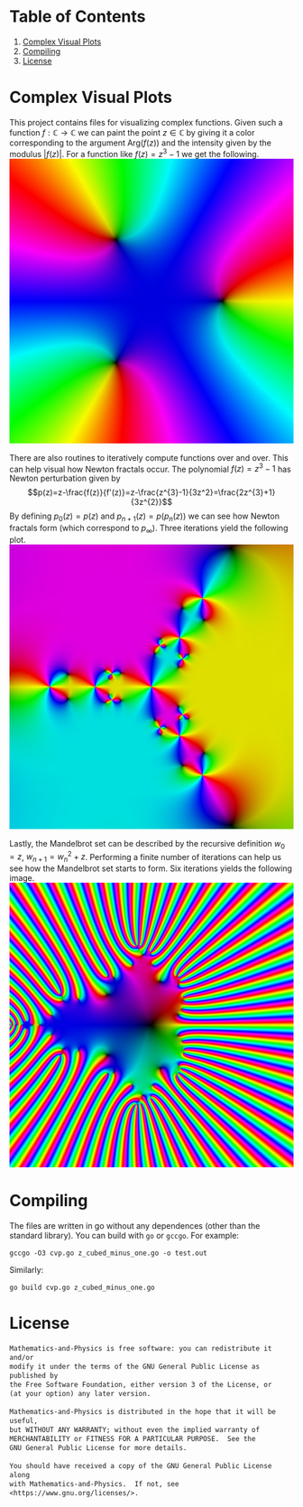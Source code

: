 # Table of Contents
1. [Complex Visual Plots](#cvp)
2. [Compiling](#compiling)
3. [License](#license)

# Complex Visual Plots <a name="cvp"></a>
This project contains files for visualizing complex functions. Given such
a function $f:\mathbb{C}\rightarrow\mathbb{C}$ we can paint the point
$z\in\mathbb{C}$ by giving it a color corresponding to the argument
$\textrm{Arg}\big(f(z)\big)$ and the intensity given by the modulus
$|f(z)|$. For a function like $f(z)=z^{3}-1$ we get the following.
![Z Cubed Minus One](https://github.com/ryanmaguire/Mathematics-and-Physics/blob/master/images/z_cubed_minus_one.png "Z Cubed Minus One")

There are also routines to iteratively compute functions over and over. This
can help visual how Newton fractals occur. The polynomial $f(z)=z^{3}-1$ has
Newton perturbation given by
$$p(z)=z-\frac{f(z)}{f'(z)}=z-\frac{z^{3}-1}{3z^2}=\frac{2z^{3}+1}{3z^{2}}$$
By defining $p_{0}(z)=p(z)$ and $p_{n+1}(z)=p(p_{n}(z))$ we can see how
Newton fractals form (which correspond to $p_{\infty}$). Three iterations
yield the following plot.
![Z Cubed Minus One Three Iters](https://github.com/ryanmaguire/Mathematics-and-Physics/blob/master/images/z_cubed_minus_one_three_iters.png "Z Cubed Minus One Three Iters")

Lastly, the Mandelbrot set can be described by the recursive definition
$w_{0}=z$, $w_{n+1}=w_{n}^{2}+z$. Performing a finite number of iterations can
help us see how the Mandelbrot set starts to form. Six iterations yields the
following image.
![Mandelbrot Six Iters](https://github.com/ryanmaguire/Mathematics-and-Physics/blob/master/images/mandelbrot_six_iters.png "Mandelbrot Six Iters")

# Compiling
The files are written in go without any dependences (other than the
standard library). You can build with `go` or `gccgo`. For example:
```
gccgo -O3 cvp.go z_cubed_minus_one.go -o test.out
```
Similarly:
```
go build cvp.go z_cubed_minus_one.go
```

# License
    Mathematics-and-Physics is free software: you can redistribute it and/or
    modify it under the terms of the GNU General Public License as published by
    the Free Software Foundation, either version 3 of the License, or
    (at your option) any later version.

    Mathematics-and-Physics is distributed in the hope that it will be useful,
    but WITHOUT ANY WARRANTY; without even the implied warranty of
    MERCHANTABILITY or FITNESS FOR A PARTICULAR PURPOSE.  See the
    GNU General Public License for more details.

    You should have received a copy of the GNU General Public License along
    with Mathematics-and-Physics.  If not, see <https://www.gnu.org/licenses/>.

